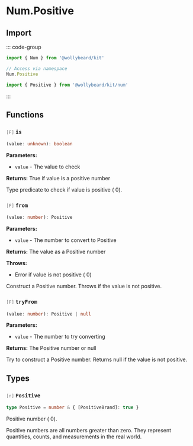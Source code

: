 # Num.Positive

## Import

::: code-group

```typescript [Namespace]
import { Num } from '@wollybeard/kit'

// Access via namespace
Num.Positive
```

```typescript [Barrel]
import { Positive } from '@wollybeard/kit/num'
```

:::

## Functions

### <span style="opacity: 0.6; font-weight: normal; font-size: 0.85em;">`[F]`</span> `is`

```typescript
(value: unknown): boolean
```

<SourceLink href="https://github.com/jasonkuhrt/kit/blob/main/./src/domains/num/positive/positive.ts#L40" />

**Parameters:**

- `value` - The value to check

**Returns:** True if value is a positive number

Type predicate to check if value is positive ( 0).

### <span style="opacity: 0.6; font-weight: normal; font-size: 0.85em;">`[F]`</span> `from`

```typescript
(value: number): Positive
```

<SourceLink href="https://github.com/jasonkuhrt/kit/blob/main/./src/domains/num/positive/positive.ts#L60" />

**Parameters:**

- `value` - The number to convert to Positive

**Returns:** The value as a Positive number

**Throws:**

- Error if value is not positive ( 0)

Construct a Positive number. Throws if the value is not positive.

### <span style="opacity: 0.6; font-weight: normal; font-size: 0.85em;">`[F]`</span> `tryFrom`

```typescript
(value: number): Positive | null
```

<SourceLink href="https://github.com/jasonkuhrt/kit/blob/main/./src/domains/num/positive/positive.ts#L80" />

**Parameters:**

- `value` - The number to try converting

**Returns:** The Positive number or null

Try to construct a Positive number. Returns null if the value is not positive.

## Types

### <span style="opacity: 0.6; font-weight: normal; font-size: 0.85em;">`[∩]`</span> `Positive`

```typescript
type Positive = number & { [PositiveBrand]: true }
```

<SourceLink href="https://github.com/jasonkuhrt/kit/blob/main/./src/domains/num/positive/positive.ts#L24" />

Positive number ( 0).

Positive numbers are all numbers greater than zero. They represent quantities, counts, and measurements in the real world.
